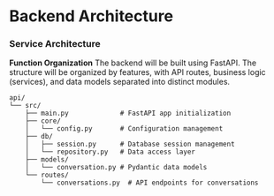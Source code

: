 # Backend Architecture

### Service Architecture
**Function Organization**
The backend will be built using FastAPI. The structure will be organized by features, with API routes, business logic (services), and data models separated into distinct modules.
```text
api/
└── src/
    ├── main.py             # FastAPI app initialization
    ├── core/
    │   └── config.py       # Configuration management
    ├── db/
    │   ├── session.py      # Database session management
    │   └── repository.py   # Data access layer
    ├── models/
    │   └── conversation.py # Pydantic data models
    └── routes/
        └── conversations.py  # API endpoints for conversations
